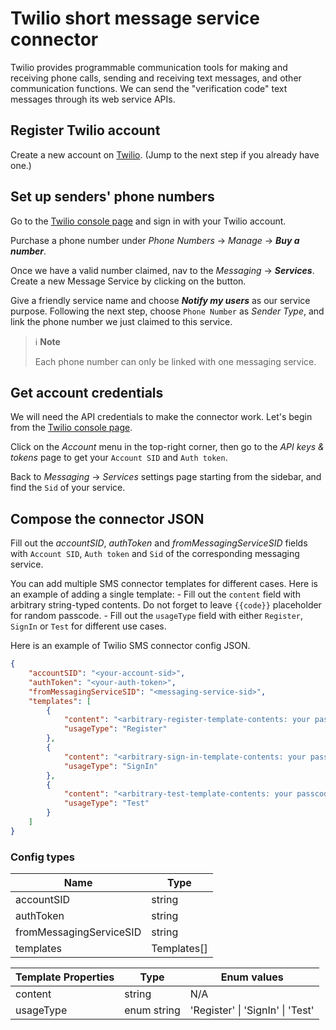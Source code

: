 # Twilio short message service connector

Twilio provides programmable communication tools for making and receiving phone calls, sending and receiving text messages, and other communication functions. We can send the "verification code" text messages through its web service APIs.

## Register Twilio account

Create a new account on [Twilio](https://www.twilio.com). (Jump to the next step if you already have one.)

## Set up senders' phone numbers

Go to the [Twilio console page](https://console.twilio.com/) and sign in with your Twilio account.

Purchase a phone number under _Phone Numbers_ -> _Manage_ -> **_Buy a number_**.

Once we have a valid number claimed, nav to the _Messaging_ -> **_Services_**. Create a new Message Service by clicking on the button.

Give a friendly service name and choose **_Notify my users_** as our service purpose.
Following the next step, choose `Phone Number` as _Sender Type_, and link the phone number we just claimed to this service.

> ℹ️ **Note**
>
> Each phone number can only be linked with one messaging service.

## Get account credentials

We will need the API credentials to make the connector work. Let's begin from the [Twilio console page](https://console.twilio.com/).

Click on the _Account_ menu in the top-right corner, then go to the _API keys & tokens_ page to get your `Account SID` and `Auth token`.

Back to _Messaging_ -> _Services_ settings page starting from the sidebar, and find the `Sid` of your service.

## Compose the connector JSON

Fill out the _accountSID_, _authToken_ and _fromMessagingServiceSID_ fields with `Account SID`, `Auth token` and `Sid` of the corresponding messaging service.

You can add multiple SMS connector templates for different cases. Here is an example of adding a single template:
    - Fill out the `content` field with arbitrary string-typed contents. Do not forget to leave `{{code}}` placeholder for random passcode.
    - Fill out the `usageType` field with either `Register`, `SignIn` or `Test` for different use cases.

Here is an example of Twilio SMS connector config JSON.

```json
{
    "accountSID": "<your-account-sid>",
    "authToken": "<your-auth-token>",
    "fromMessagingServiceSID": "<messaging-service-sid>",
    "templates": [
        {
            "content": "<arbitrary-register-template-contents: your passcode is {{code}}>",
            "usageType": "Register"
        },
        {
            "content": "<arbitrary-sign-in-template-contents: your passcode is {{code}}>",
            "usageType": "SignIn"
        },
        {
            "content": "<arbitrary-test-template-contents: your passcode is {{code}}>",
            "usageType": "Test"
        }
    ]
}
```


### Config types

| Name                    | Type        |
|-------------------------|-------------|
| accountSID              | string      |
| authToken               | string      |
| fromMessagingServiceSID | string      |
| templates               | Templates[] |

| Template Properties | Type        | Enum values                      |
|---------------------|-------------|----------------------------------|
| content             | string      | N/A                              |
| usageType           | enum string | 'Register' \| 'SignIn' \| 'Test' |


